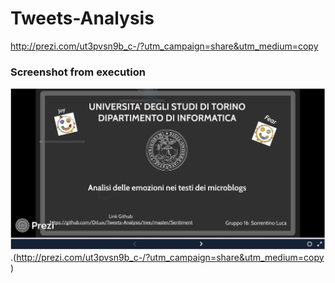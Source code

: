 # Tweets-Analysis

http://prezi.com/ut3pvsn9b_c-/?utm_campaign=share&utm_medium=copy

### Screenshot from execution ###
![execution_of_Pierre](https://raw.githubusercontent.com/DrLux/Tweets-Analysis/master/prezi.JPG).(http://prezi.com/ut3pvsn9b_c-/?utm_campaign=share&utm_medium=copy
)
